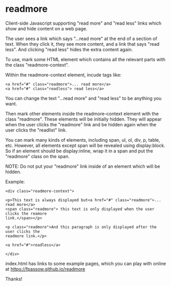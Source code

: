 # readmore

Client-side Javascript supporting "read more" and "read less" links which show and hide content on a web page.

The user sees a link which says "...read more" at the end of a section of text. 
When they click it, they see more content, and a link that says "read less".
And clicking "read less" hides the extra content again.


To use, mark some HTML element which contains all the relevant parts with the 
class "readmore-context".

Within the readmore-context element, incude tags like:
```
<a href="#" class="readmore">... read more</a>
<a href="#" class="readless"> read less</a>
```

You can change the text "...read more" and "read less" to be anything you want.

Then mark other elements inside the readmore-context element with the class "readmore".
These elements will be initially hidden. They will appear when the user clicks the "readmore"
link and be hidden again when the user clicks the "readlist" link.

You can mark many kinds of elements, including span, ul, ol, div, p, table, etc.
However, all elements except span will be revealed using display:block. So if an
element should be display:inline, wrap it in a span and put the "readmore" class on the span.

NOTE: Do not put your "readmore" link inside of an element which will be hidden.

Example:
```
<div class="readmore-context">

<p>This text is always displayed but<a href="#" class="readmore">... read more</a>
<span class="readmore"> this text is only displayed when the user clicks the reamore
link.</span></p>

<p class="readmore">And this paragraph is only displayed after the user clicks the
readmore link.</p>

<a href="#">readless</a>

</div>

```

index.html has links to some example pages, which you can play with online at
<a href="https://fpassow.github.io/readmore">https://fpassow.github.io/readmore</a>

Thanks!

